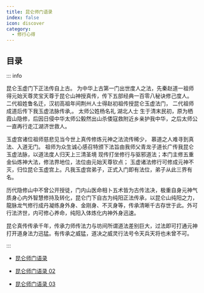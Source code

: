 ```yaml
---
title: 昆仑师门语录
index: false
icon: discover
category:
  - 修行心得
---
```


## 目录

::: info

昆仑玉虚门下正法传自上古。
为中华上古第一门出世度人之法，先秦赵道一祖师得元始天尊灵宝天尊于昆仑山神授真传，传下五部经典一百零八秘诀修己度人。 二代祖姓鲁名迁，汉初高祖年间荆州人士得赵初祖传授昆仑玉虚法门， 二代祖师成道后传下我玉虚法脉传承,。 太师公姓杨名礼 湖北人士 生于清末民初，原为栖霞山隐修，后因日侵中华太师公毅然出山杀倭寇救附近乡亲护我中华，之后太师公一直再行走冮湖济世救人。

玉虚宫诸位祖师慈悲见当今世上真传修炼元神之法流传稀少， 慕道之人难寻到真法、入道无门。 祖师为众生诚心感召特颁下法旨由我师父青龙子道长广传我昆仑玉虚法脉，以道法度人归天上三清圣境 现传打坐修行与驱邪道法；本门主修五重金仙炼神大法，修法界地位，法位由元始天尊钦点； 玉虚诸法修行可修成元神不灭，归位昆仑玉虚宫上。凡我玉虚宫弟子，正式入门即有法位，弟子从此三界有名。

历代隐修山中不曾公开授徒，门内山医命相卜五术皆为古传法决，极重自身元神气质身心内外智慧修持及转化，昆仑门下自古为纯阳正法传承，以昆仑山纯阳之力，龍脉龙气修行成丹凝练身外身、金刚身、不灭身等，传承清晰千古存世于此。外可行法济世，内可修心养命，纯阳入体炼化内神外身迅速。

昆仑真传传承千年，传承力师传法力与坊间所谓道法差别巨大，过法即可打通元神打开道身法力迅猛。有传承之威猛，道决之威灵行法号令天兵天将也未曾不可。

:::

- [昆仑师门语录](昆仑师门语录.md)

- [昆仑师门语录 02](昆仑师门语录02.md)

- [昆仑师门语录 03](昆仑师门语录03.md)
